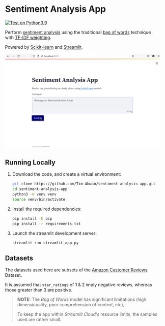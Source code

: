 # Sentiment Analysis App

[![Test on Python3.9](https://github.com/Tim-Abwao/sentiment-analysis-app/actions/workflows/run-tests.yml/badge.svg)](https://github.com/Tim-Abwao/sentiment-analysis-app/actions/workflows/run-tests.yml)

Perform [sentiment analysis][sentiment-analysis] using the traditional [bag of words][b-o-w] technique with [TF-IDF weighting][tfidf].

Powered by [Scikit-learn][sklearn] and [Streamlit][streamlit].

[![Screen cast](screencast.gif)][live-app]

## Running Locally

1. Download the code, and create a virtual environment:

    ```bash
    git clone https://github.com/Tim-Abwao/sentiment-analysis-app.git
    cd sentiment-analysis-app
    python3 -m venv venv
    source venv/bin/activate
    ```

2. Install the required dependencies:

    ```bash
    pip install -U pip
    pip install -r requirements.txt
    ```

3. Launch the streamlit development server:

    ```bash
    streamlit run streamlit_app.py
    ```

## Datasets

The datasets used here are subsets of the [Amazon Customer Reviews][datasets] Dataset.

It is assumed that `star_rating`s of 1 & 2 imply negative reviews, whereas those greater than 3 are positive.

> **NOTE:** The *Bag of Words* model has significant limitations (high dimensionality, poor comprehension of context, etc),.
>
>To keep the app within *Streamlit Cloud's* resource limits, the samples used are rather small.

[b-o-w]: https://en.wikipedia.org/wiki/Bag-of-words_model
[datasets]: https://s3.amazonaws.com/amazon-reviews-pds/tsv/index.txt
[live-app]: https://share.streamlit.io/tim-abwao/sentiment-analysis-app/main
[sentiment-analysis]: https://en.wikipedia.org/wiki/Sentiment_analysis
[sklearn]: https://scikit-learn.org/
[streamlit]: https://streamlit.io/
[tfidf]: https://en.wikipedia.org/wiki/Tf%E2%80%93idf
